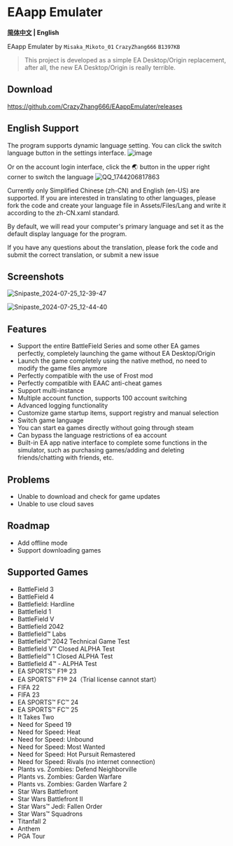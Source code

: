 # EAapp Emulater
**[简体中文](README.md) | English**

EAapp Emulater by `Misaka_Mikoto_01`  `CrazyZhang666`  `B1397KB`

> This project is developed as a simple EA Desktop/Origin replacement, after all, the new EA Desktop/Origin is really terrible.

## Download

https://github.com/CrazyZhang666/EAappEmulater/releases

## English Support
The program supports dynamic language setting. You can click the switch language button in the settings interface.
![image](https://github.com/user-attachments/assets/cb34ad42-1ce6-4f91-91ad-66d9c1894a1f)

Or on the account login interface, click the 🌏 button in the upper right corner to switch the language
![QQ_1744206817863](https://github.com/user-attachments/assets/c4b9803e-71ea-43e0-a7cc-89b684c37b89)

Currently only Simplified Chinese (zh-CN) and English (en-US) are supported. If you are interested in translating to other languages, please fork the code and create your language file in Assets/Files/Lang and write it according to the zh-CN.xaml standard.

By default, we will read your computer's primary language and set it as the default display language for the program.

If you have any questions about the translation, please fork the code and submit the correct translation, or submit a new issue

## Screenshots

![Snipaste_2024-07-25_12-39-47](https://github.com/user-attachments/assets/08311c22-3f9d-45aa-82ef-3dc146724f9c)

![Snipaste_2024-07-25_12-44-40](https://github.com/user-attachments/assets/cc00df46-b39e-4889-9a3c-4cf44d7980fa)

## Features

- Support the entire BattleField Series and some other EA games perfectly, completely launching the game without EA Desktop/Origin
- Launch the game completely using the native method, no need to modify the game files anymore
- Perfectly compatible with the use of Frost mod
- Perfectly compatible with EAAC anti-cheat games
- Support multi-instance
- Multiple account function, supports 100 account switching
- Advanced logging functionality
- Customize game startup items, support registry and manual selection
- Switch game language
- You can start ea games directly without going through steam
- Can bypass the language restrictions of ea account
- Built-in EA app native interface to complete some functions in the simulator, such as purchasing games/adding and deleting friends/chatting with friends, etc.

## Problems

- Unable to download and check for game updates
- Unable to use cloud saves

## Roadmap

- Add offline mode
- Support downloading games

## Supported Games

- BattleField 3
- BattleField 4
- Battlefield: Hardline
- Battlefield 1
- BattleField V
- Battlefield 2042
- Battlefield™ Labs
- Battlefield™ 2042 Technical Game Test
- Battlefield V™ Closed ALPHA Test
- Battlefield™ 1 Closed ALPHA Test
- Battlefield 4™ - ALPHA Test
- EA SPORTS™ F1® 23
- EA SPORTS™ F1® 24（Trial license cannot start）
- FIFA 22
- FIFA 23
- EA SPORTS™ FC™ 24
- EA SPORTS™ FC™ 25
- It Takes Two
- Need for Speed 19
- Need for Speed: Heat
- Need for Speed: Unbound
- Need for Speed: Most Wanted
- Need for Speed: Hot Pursuit Remastered
- Need for Speed: Rivals (no internet connection)
- Plants vs. Zombies: Defend Neighborville
- Plants vs. Zombies: Garden Warfare
- Plants vs. Zombies: Garden Warfare 2
- Star Wars Battlefront
- Star Wars Battlefront II
- Star Wars™ Jedi: Fallen Order
- Star Wars™ Squadrons
- Titanfall 2
- Anthem
- PGA Tour
